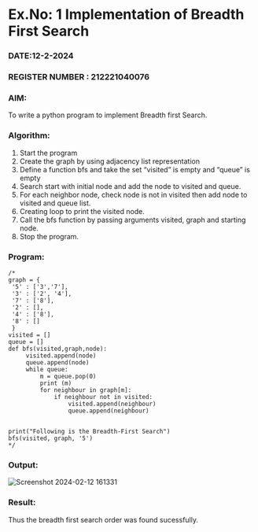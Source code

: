 # Ex.No: 1  Implementation of Breadth First Search 
### DATE:12-2-2024                                                                         
### REGISTER NUMBER : 212221040076
### AIM: 
To write a python program to implement Breadth first Search. 
### Algorithm:
1. Start the program
2. Create the graph by using adjacency list representation
3. Define a function bfs and take the set “visited” is empty and “queue” is empty
4. Search start with initial node and add the node to visited and queue.
5. For each neighbor node, check node is not in visited then add node to visited and queue list.
6.  Creating loop to print the visited node.
7.   Call the bfs function by passing arguments visited, graph and starting node.
8.   Stop the program.
### Program:
```
/*
graph = {
 '5' : ['3','7'],
 '3' : ['2', '4'],
 '7' : ['8'],
 '2' : [],
 '4' : ['8'],
 '8' : []
 }
visited = [] 
queue = []     
def bfs(visited,graph,node): 
 	 visited.append(node)
 	 queue.append(node)
 	 while queue:          
 	     m = queue.pop(0) 
 	     print (m) 
 	     for neighbour in graph[m]:
 	         if neighbour not in visited:
 	             visited.append(neighbour)
 	             queue.append(neighbour)


print("Following is the Breadth-First Search")
bfs(visited, graph, '5')
*/
```
### Output:
![Screenshot 2024-02-12 161331](https://github.com/gkausalya232/AI_Lab_2023-24/assets/133086820/88af9bd5-859d-4569-a539-0fc28fb6c064)

### Result:
Thus the breadth first search order was found sucessfully.
